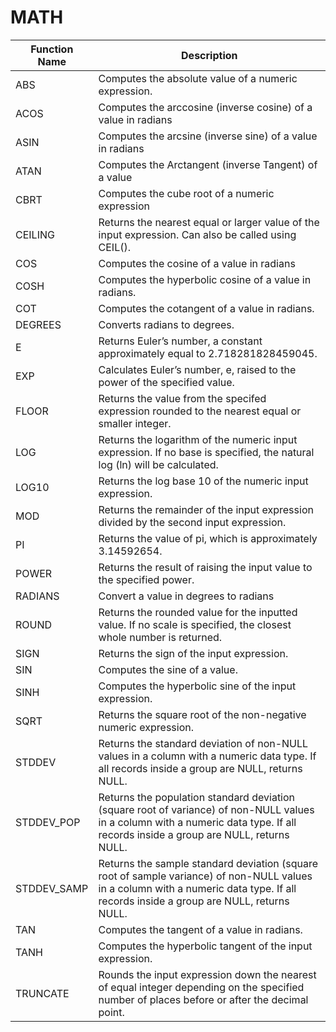 # MATH

| Function Name | Description                                                                                                                                                                           |
| ------------- | ------------------------------------------------------------------------------------------------------------------------------------------------------------------------------------- |
| ABS           | Computes the absolute value of a numeric expression.                                                                                                                                  |
| ACOS          | Computes the arccosine (inverse cosine) of a value in radians                                                                                                                         |
| ASIN          | Computes the arcsine (inverse sine) of a value in radians                                                                                                                             |
| ATAN          | Computes the Arctangent (inverse Tangent) of a value                                                                                                                                  |
| CBRT          | Computes the cube root of a numeric expression                                                                                                                                        |
| CEILING       | Returns the nearest equal or larger value of the input expression. Can also be called using CEIL().                                                                                   |
| COS           | Computes the cosine of a value in radians                                                                                                                                             |
| COSH          | Computes the hyperbolic cosine of a value in radians.                                                                                                                                 |
| COT           | Computes the cotangent of a value in radians.                                                                                                                                         |
| DEGREES       | Converts radians to degrees.                                                                                                                                                          |
| E             | Returns Euler’s number, a constant approximately equal to 2.718281828459045.                                                                                                          |
| EXP           | Calculates Euler’s number, e, raised to the power of the specified value.                                                                                                             |
| FLOOR         | Returns the value from the specifed expression rounded to the nearest equal or smaller integer.                                                                                       |
| LOG           | Returns the logarithm of the numeric input expression. If no base is specified, the natural log (ln) will be calculated.                                                              |
| LOG10         | Returns the log base 10 of the numeric input expression.                                                                                                                              |
| MOD           | Returns the remainder of the input expression divided by the second input expression.                                                                                                 |
| PI            | Returns the value of pi, which is approximately 3.14592654.                                                                                                                           |
| POWER         | Returns the result of raising the input value to the specified power.                                                                                                                 |
| RADIANS       | Convert a value in degrees to radians                                                                                                                                                 |
| ROUND         | Returns the rounded value for the inputted value. If no scale is specified, the closest whole number is returned.                                                                     |
| SIGN          | Returns the sign of the input expression.                                                                                                                                             |
| SIN           | Computes the sine of a value.                                                                                                                                                         |
| SINH          | Computes the hyperbolic sine of the input expression.                                                                                                                                 |
| SQRT          | Returns the square root of the non-negative numeric expression.                                                                                                                       |
| STDDEV        | Returns the standard deviation of non-NULL values in a column with a numeric data type. If all records inside a group are NULL, returns NULL.                                         |
| STDDEV\_POP   | Returns the population standard deviation (square root of variance) of non-NULL values in a column with a numeric data type. If all records inside a group are NULL, returns NULL.    |
| STDDEV\_SAMP  | Returns the sample standard deviation (square root of sample variance) of non-NULL values in a column with a numeric data type. If all records inside a group are NULL, returns NULL. |
| TAN           | Computes the tangent of a value in radians.                                                                                                                                           |
| TANH          | Computes the hyperbolic tangent of the input expression.                                                                                                                              |
| TRUNCATE      | Rounds the input expression down the nearest of equal integer depending on the specified number of places before or after the decimal point.                                          |
